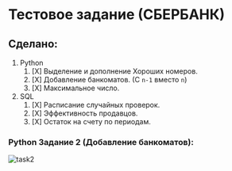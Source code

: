 # Тестовое задание (СБЕРБАНК)
## Сделано:
1. Python
   1. [X] Выделение и дополнение Хороших номеров.
   2. [X] Добавление банкоматов. (С `n-1` вместо `n`)
   3. [X] Максимальное число.
2. SQL
   1. [X] Расписание случайных проверок.
   2. [X] Эффективность продавцов.
   3. [X] Остаток на счету по периодам.
### Python Задание 2 (Добавление банкоматов):
![task2](https://sun9-55.userapi.com/impg/_GYa8vViMVIOovrM3qqLS_iYlpg8_F2HXVm1oA/58ktAqlVa18.jpg?size=1058x582&quality=96&sign=c8bd71fa7b2421155651380bb63aebf7&type=album)